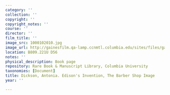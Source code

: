 ```yaml
---
category: ''
collection: ''
copyright: ''
copyright_notes: ''
course: ''
director: ''
film_title: ''
image_src: 1000102010.jpg
image_url: http://gainesfilm.qa-lamp.ccnmtl.columbia.edu/sites/files/gainesfilm/images/1000102010.jpg
location: B809.221U D56
notes: ''
physical_description: Book page
repository: Rare Book & Manuscript Library, Columbia University
taxonomies: [Document]
title: Dickson, Antonia. Edison's Invention, The Barber Shop Image
year: ''

---
```

